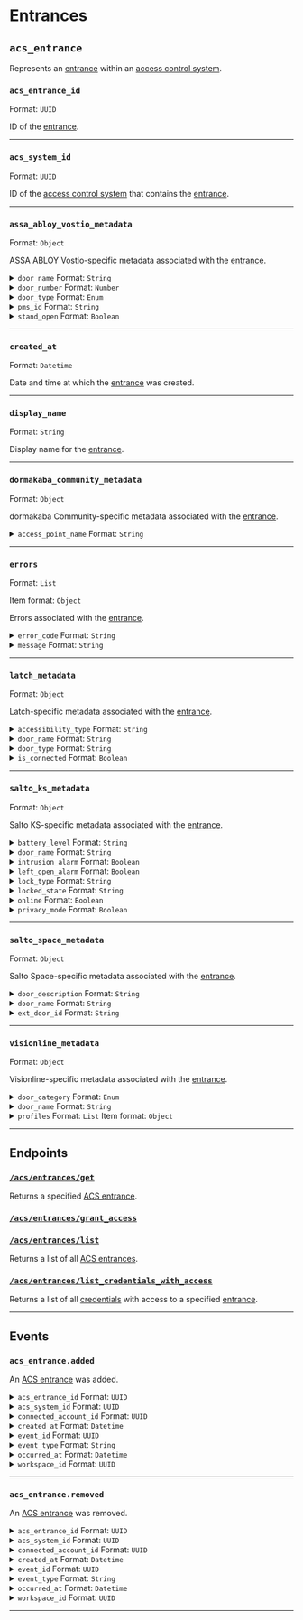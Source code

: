 # Entrances

## `acs_entrance`

Represents an [entrance](../../../capability-guides/access-systems/retrieving-entrance-details.md) within an [access control system](https://docs.seam.co/latest/capability-guides/access-systems).

### `acs_entrance_id`

Format: `UUID`

ID of the [entrance](../../../capability-guides/access-systems/retrieving-entrance-details.md).

---

### `acs_system_id`

Format: `UUID`

ID of the [access control system](https://docs.seam.co/latest/capability-guides/access-systems) that contains the [entrance](../../../capability-guides/access-systems/retrieving-entrance-details.md).

---

### `assa_abloy_vostio_metadata`

Format: `Object`

ASSA ABLOY Vostio-specific metadata associated with the [entrance](../../../capability-guides/access-systems/retrieving-entrance-details.md).

<details>

<summary><code>door_name</code> Format: <code>String</code></summary>



</details>

<details>

<summary><code>door_number</code> Format: <code>Number</code></summary>



</details>

<details>

<summary><code>door_type</code> Format: <code>Enum</code></summary>


Possible enum values:
- `CommonDoor`
- `EntranceDoor`
- `GuestDoor`
- `Elevator`


</details>

<details>

<summary><code>pms_id</code> Format: <code>String</code></summary>



</details>

<details>

<summary><code>stand_open</code> Format: <code>Boolean</code></summary>



</details>

---

### `created_at`

Format: `Datetime`

Date and time at which the [entrance](../../../capability-guides/access-systems/retrieving-entrance-details.md) was created.

---

### `display_name`

Format: `String`

Display name for the [entrance](../../../capability-guides/access-systems/retrieving-entrance-details.md).

---

### `dormakaba_community_metadata`

Format: `Object`

dormakaba Community-specific metadata associated with the [entrance](../../../capability-guides/access-systems/retrieving-entrance-details.md).

<details>

<summary><code>access_point_name</code> Format: <code>String</code></summary>



</details>

---

### `errors`

Format: `List`

Item format: `Object`

Errors associated with the [entrance](../../../capability-guides/access-systems/retrieving-entrance-details.md).

<details>

<summary><code>error_code</code> Format: <code>String</code></summary>


Unique identifier of the type of error. Enables quick recognition and categorization of the issue.


</details>

<details>

<summary><code>message</code> Format: <code>String</code></summary>


Detailed description of the error. Provides insights into the issue and potentially how to rectify it.


</details>

---

### `latch_metadata`

Format: `Object`

Latch-specific metadata associated with the [entrance](../../../capability-guides/access-systems/retrieving-entrance-details.md).

<details>

<summary><code>accessibility_type</code> Format: <code>String</code></summary>



</details>

<details>

<summary><code>door_name</code> Format: <code>String</code></summary>



</details>

<details>

<summary><code>door_type</code> Format: <code>String</code></summary>



</details>

<details>

<summary><code>is_connected</code> Format: <code>Boolean</code></summary>



</details>

---

### `salto_ks_metadata`

Format: `Object`

Salto KS-specific metadata associated with the [entrance](../../../capability-guides/access-systems/retrieving-entrance-details.md).

<details>

<summary><code>battery_level</code> Format: <code>String</code></summary>



</details>

<details>

<summary><code>door_name</code> Format: <code>String</code></summary>



</details>

<details>

<summary><code>intrusion_alarm</code> Format: <code>Boolean</code></summary>



</details>

<details>

<summary><code>left_open_alarm</code> Format: <code>Boolean</code></summary>



</details>

<details>

<summary><code>lock_type</code> Format: <code>String</code></summary>



</details>

<details>

<summary><code>locked_state</code> Format: <code>String</code></summary>



</details>

<details>

<summary><code>online</code> Format: <code>Boolean</code></summary>



</details>

<details>

<summary><code>privacy_mode</code> Format: <code>Boolean</code></summary>



</details>

---

### `salto_space_metadata`

Format: `Object`

Salto Space-specific metadata associated with the [entrance](../../../capability-guides/access-systems/retrieving-entrance-details.md).

<details>

<summary><code>door_description</code> Format: <code>String</code></summary>



</details>

<details>

<summary><code>door_name</code> Format: <code>String</code></summary>



</details>

<details>

<summary><code>ext_door_id</code> Format: <code>String</code></summary>



</details>

---

### `visionline_metadata`

Format: `Object`

Visionline-specific metadata associated with the [entrance](../../../capability-guides/access-systems/retrieving-entrance-details.md).

<details>

<summary><code>door_category</code> Format: <code>Enum</code></summary>


Possible enum values:
- `entrance`
- `guest`
- `elevator reader`
- `common`
- `common (PMS)`


</details>

<details>

<summary><code>door_name</code> Format: <code>String</code></summary>



</details>

<details>

<summary><code>profiles</code> Format: <code>List</code> Item format: <code>Object</code></summary>



**<code>visionline_door_profile_id</code>** Format: <code>String</code>




**<code>visionline_door_profile_type</code>** Format: <code>Enum</code>


Possible enum values:
- `BLE`
- `commonDoor`
- `touch`


</details>

---

## Endpoints

### [`/acs/entrances/get`](./get.md)

Returns a specified [ACS entrance](../../../capability-guides/access-systems/retrieving-entrance-details.md).
### [`/acs/entrances/grant_access`](./grant_access.md)


### [`/acs/entrances/list`](./list.md)

Returns a list of all [ACS entrances](../../../capability-guides/access-systems/retrieving-entrance-details.md).
### [`/acs/entrances/list_credentials_with_access`](./list_credentials_with_access.md)

Returns a list of all [credentials](../../../capability-guides/access-systems/managing-credentials.md) with access to a specified [entrance](../../../capability-guides/access-systems/retrieving-entrance-details.md).

---

## Events

### `acs_entrance.added`

An [ACS entrance](https://docs.seam.co/latest/capability-guides/retrieving-entrance-details) was added.

<details>

<summary><code>acs_entrance_id</code> Format: <code>UUID</code></summary>



</details>

<details>

<summary><code>acs_system_id</code> Format: <code>UUID</code></summary>


ID of the [ACS system](https://docs.seam.co/latest/capability-guides/access-systems).


</details>

<details>

<summary><code>connected_account_id</code> Format: <code>UUID</code></summary>


ID of the [connected account](../../../core-concepts/connected-accounts/README.md).


</details>

<details>

<summary><code>created_at</code> Format: <code>Datetime</code></summary>


Date and time at which the event was created.


</details>

<details>

<summary><code>event_id</code> Format: <code>UUID</code></summary>


ID of the event.


</details>

<details>

<summary><code>event_type</code> Format: <code>String</code></summary>



</details>

<details>

<summary><code>occurred_at</code> Format: <code>Datetime</code></summary>


Date and time at which the event occurred.


</details>

<details>

<summary><code>workspace_id</code> Format: <code>UUID</code></summary>


ID of the [workspace](../../../core-concepts/workspaces/README.md).


</details>

---

### `acs_entrance.removed`

An [ACS entrance](https://docs.seam.co/latest/capability-guides/retrieving-entrance-details) was removed.

<details>

<summary><code>acs_entrance_id</code> Format: <code>UUID</code></summary>



</details>

<details>

<summary><code>acs_system_id</code> Format: <code>UUID</code></summary>


ID of the [ACS system](https://docs.seam.co/latest/capability-guides/access-systems).


</details>

<details>

<summary><code>connected_account_id</code> Format: <code>UUID</code></summary>


ID of the [connected account](../../../core-concepts/connected-accounts/README.md).


</details>

<details>

<summary><code>created_at</code> Format: <code>Datetime</code></summary>


Date and time at which the event was created.


</details>

<details>

<summary><code>event_id</code> Format: <code>UUID</code></summary>


ID of the event.


</details>

<details>

<summary><code>event_type</code> Format: <code>String</code></summary>



</details>

<details>

<summary><code>occurred_at</code> Format: <code>Datetime</code></summary>


Date and time at which the event occurred.


</details>

<details>

<summary><code>workspace_id</code> Format: <code>UUID</code></summary>


ID of the [workspace](../../../core-concepts/workspaces/README.md).


</details>

---

